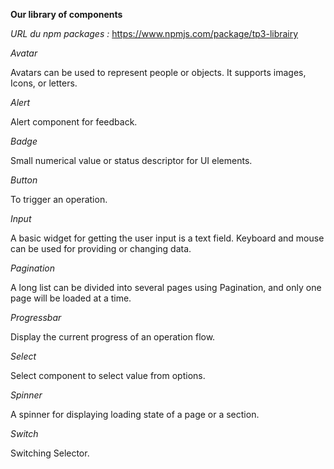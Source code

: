**Our library of components** 

*URL du npm packages :* https://www.npmjs.com/package/tp3-librairy 


*Avatar* 

Avatars can be used to represent people or objects. It supports images, Icons, or letters.

*Alert*

Alert component for feedback.

*Badge*

Small numerical value or status descriptor for UI elements.

*Button*

To trigger an operation.

*Input*

A basic widget for getting the user input is a text field. Keyboard and mouse can be used for providing or changing data.

*Pagination*

A long list can be divided into several pages using Pagination, and only one page will be loaded at a time.

*Progressbar*

Display the current progress of an operation flow.

*Select*

Select component to select value from options.

*Spinner* 

A spinner for displaying loading state of a page or a section.

*Switch* 

Switching Selector.